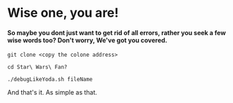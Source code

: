 # Wise one, you are! 
#### So maybe you dont just want to get rid of all errors, rather you seek a few wise words too? Don't worry, We've got you covered.

```
git clone <copy the colone address>

cd Star\ Wars\ Fan?

./debugLikeYoda.sh fileName 
```

And that's it. As simple as that. 
